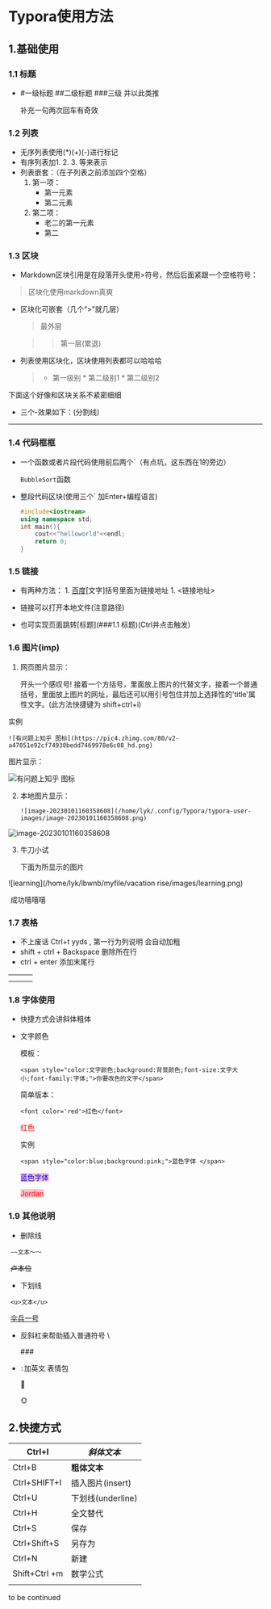 # Typora使用方法

## 1.基础使用

### 1.1 标题

* #一级标题 ##二级标题 ###三级 并以此类推

  补充一句两次回车有奇效

### 1.2 列表

* 无序列表使用(*)(+)(-)进行标记
* 有序列表加1. 2. 3. 等来表示 
* 列表嵌套：（在子列表之前添加四个空格）
  1. 第一项：    
        *  第一元素
        *  第二元素
  2. 第二项：
        *  老二的第一元素
        *  第二

###  1.3 区块

*  Markdown区块引用是在段落开头使用>符号，然后后面紧跟一个空格符号：

> 区块化使用markdown真爽 

* 区块化可嵌套（几个“>"就几层）

  > 最外层

  > > 第一层(累退)

* 列表使用区块化，区块使用列表都可以哈哈哈

  > * 第一级别
  >       * 第二级别1
  >       * 第二级别2

下面这个好像和区块关系不紧密细细

* 三个-效果如下：(分割线)

---



### 1.4 代码框框

* 一个函数或者片段代码使用前后两个`（有点坑，这东西在1的旁边）

  `BubbleSort`函数

* 整段代码区块(使用三个` 加Enter+编程语言)

  ```c++
  #include<iostream>
  using namespace std;
  int main(){
      cout<<"helloworld"<<endl;
      return 0;
  }
  ```



### 1.5 链接

* 有两种方法：
      1. [百度](hhtp://www.baidu.com/)[文字]括号里面为链接地址
          1. <链接地址>

* 链接可以打开本地文件(注意路径)
* 也可实现页面跳转[标题](###1.1 标题)(Ctrl并点击触发)

### 1.6 图片(imp)

1. 网页图片显示：

   开头一个感叹号! 接着一个方括号，里面放上图片的代替文字，接着一个普通括号，里面放上图片的网址，最后还可以用引号包住并加上选择性的'title'属性文字。(此方法快捷键为 shift+ctrl+i)

实例

`![有问题上知乎 图标](https://pic4.zhimg.com/80/v2-a47051e92cf74930bedd7469978e6c08_hd.png)`

图片显示：

![有问题上知乎 图标](https://pic4.zhimg.com/80/v2-a47051e92cf74930bedd7469978e6c08_hd.png)

2. 本地图片显示：

   `![image-20230101160358608](/home/lyk/.config/Typora/typora-user-images/image-20230101160358608.png)`

![image-20230101160358608](/home/lyk/.config/Typora/typora-user-images/image-20230101160358608.png)

3. 牛刀小试

   下面为所显示的图片

![learning](/home/lyk/lbwnb/myfile/vacation rise/images/learning.png)

​    成功嘻嘻嘻

### 1.7 表格

* 不上废话 Ctrl+t yyds , 第一行为列说明 会自动加粗
* shift + ctrl + Backspace 删除所在行
* ctrl + enter 添加末尾行

|      |      |      |
| ---- | ---- | ---- |
|      |      |      |
|      |      |      |

### 1.8 字体使用

* 快捷方式会讲斜体粗体

* 文字颜色

  模板：

  `<span style="color:文字颜色;background:背景颜色;font-size:文字大小;font-family:字体;">你要改色的文字</span>`	

  简单版本：

  ```
  <font color='red'>红色</font>
  ```
  
  <font color='red'>红色</font>
  
  实例	
  
  `<span style="color:blue;background:pink;">蓝色字体 </span>`					
  
  <span style="color:blue;background:pink;">蓝色字体 </span>
  
  <span style="color :red;background:pink;">Jordan</span>

### 1.9 其他说明

* 删除线 

​		`~~文本～～`

​		~~卢本位~~

* 下划线

​		`<u>文本</u>`

​		<u>伞兵一号</u>

* 反斜杠来帮助插入普通符号 \\

  \###

* `:`加英文 表情包

  :walking:

  :sun_with_face:

## 2.快捷方式

| Ctrl+I        | *斜体文本*        |
| ------------- | ----------------- |
| Ctrl+B        | **粗体文本**      |
| Ctrl+SHIFT+I  | 插入图片(insert)  |
| Ctrl+U        | 下划线(underline) |
| Ctrl+H        | 全文替代          |
| Ctrl+S        | 保存              |
| Ctrl+Shift+S  | 另存为            |
| Ctrl+N        | 新建              |
| Shift+Ctrl +m | 数学公式          |
|               |                   |

to be continued
